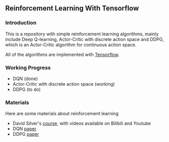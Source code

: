 ## Reinforcement Learning With Tensorflow

### Introduction
This is a repository with simple reinforcement learning algorithms, mainly
include Deep Q-learning, Actor-Critic with discrete action space and DDPG, which is
an Actor-Critic algorithm for continuous action space.

All of the algorithms are implemented with [Tensorflow](https://www.tensorflow.org/).

### Working Progress

- DQN (done)
- Actor-Critic with discrete action space (working)
- DDPG (to do)

### Materials

Here are some materials about reinforcement learning
- David Silver's [course](http://www0.cs.ucl.ac.uk/staff/d.silver/web/Teaching.html), 
with videos available on Bilibili and Youtube
- DQN [paper](https://arxiv.org/abs/1312.5602)
- DDPG [paper](https://arxiv.org/abs/1509.02971)
